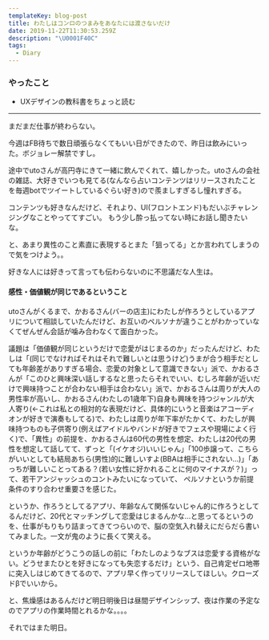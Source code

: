 ```yaml
---
templateKey: blog-post
title: わたしはコンロのつまみをあなたには渡さないだけ
date: 2019-11-22T11:30:53.259Z
description: "\U0001F40C"
tags:
  - Diary
---
```

### やったこと
* UXデザインの教科書をちょっと読む

------

まだまだ仕事が終わらない。


今週はFB待ちで数日頑張らなくてもいい日ができたので、昨日は飲みにいった。ボジョレー解禁ですし。


途中でutoさんが高円寺にきて一緒に飲んでくれて、嬉しかった。utoさんの会社の雑誌、大好きでいつも見てる(なんなら占いコンテンツはリリースされたことを毎週botでツイートしているぐらい好き)ので羨ましすぎるし憧れすぎる。

コンテンツも好きなんだけど、それより、UI(フロントエンド)もだいぶチャレンジングなことやっててすごい。
もう少し酔っ払ってない時にお話し聞きたいな。

と、あまり異性のこと素直に表現するとまた「狙ってる」とか言われてしまうので気をつけよう。。


好きな人には好きって言っても伝わらないのに不思議だな人生は。


#### 感性・価値観が同じであるということ

utoさんがくるまで、かおるさん(バーの店主)にわたしが作ろうとしているアプリについて相談していたんだけど、お互いのペルソナが違うことがわかっていなくてぜんぜん会話が噛み合わなくて面白かった。

議題は「価値観が同じというだけで恋愛がはじまるのか」だったんだけど、わたしは「(同じでなければそれはそれで難しいとは思うけど)うまが合う相手だとしても年齢差がありすぎる場合、恋愛の対象として意識できない」派で、かおるさんが「このひと興味深い話しするなと思ったらそれでいい、むしろ年齢が近いだけで興味持つことが合わない相手は合わない」派で、かおるさんは周りが大人の男性率が高いし、かおるさん(わたしの1歳年下)自身も興味を持つジャンルが大人寄り(←これは私との相対的な表現だけど、具体的にいうと音楽はアコーディオンが好きで演奏もしてる)で、わたしは周りが年下率がたかくて、わたしが興味持つものも子供寄り(例えばアイドルやバンドが好きでフェスや現場によく行く)で、「異性」の前提を、かおるさんは60代の男性を想定、わたしは20代の男性を想定して話してて、ずっと「(イケオジ)いいじゃん」「100歩譲って、こちらがいいとしても結局あちら(男性)的に難しいすよ(BBAは相手にされない…)」「あっちが難しいことってある？(若い女性に好かれることに何のマイナスが？)」って、若干アンジャッシュのコントみたいになっていて、
ペルソナというか前提条件のすり合わせ重要さを感じた。

というか、作ろうとしてるアプリ、年齢なんて関係ないじゃん的に作ろうとしてるんだけど、20代とマッチングして恋愛はじまるんかな…と思ってるというのを、仕事がもりもり詰まってきてつらいので、脳の空気入れ替えにだらだら書いてみました。一文が鬼のように長くて笑える。


というか年齢がどうこうの話しの前に「わたしのようなブスは恋愛する資格がない。どうせまたひとを好きになっても失恋するだけ」という、自己肯定ゼロ地帯に突入しはじめてきてるので、アプリ早く作ってリリースしてほしい。クローズドβでいいから。

と、焦燥感はあるんだけど明日明後日は昼間デザインシップ、夜は作業の予定なのでアプリの作業時間とれるかな。。。。

それではまた明日。
